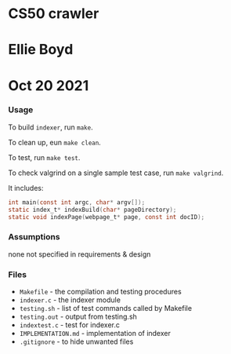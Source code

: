 # CS50 crawler
# Ellie Boyd
# Oct 20 2021

### Usage

To build `indexer`, run `make`.

To clean up, eun `make clean`.

To test, run `make test`.

To check valgrind on a single sample test case, run `make valgrind`.

It includes:
```c
int main(const int argc, char* argv[]);
static index_t* indexBuild(char* pageDirectory);
static void indexPage(webpage_t* page, const int docID);
```

### Assumptions

none not specified in requirements & design

### Files

* `Makefile` - the compilation and testing procedures
* `indexer.c` - the indexer module
* `testing.sh` - list of test commands called by Makefile
* `testing.out` - output from testing.sh
* `indextest.c` - test for indexer.c
* `IMPLEMENTATION.md` - implementation of indexer
* `.gitignore` - to hide unwanted files


